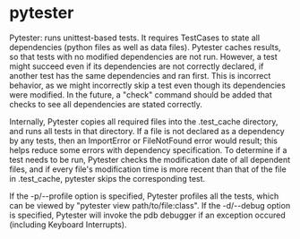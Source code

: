 pytester
========

Pytester: runs unittest-based tests.  It requires TestCases to state all
dependencies (python files as well as data files).  Pytester caches results, so
that tests with no modified dependencies are not run.  However, a test might
succeed even if its dependencies are not correctly declared, if another test
has the same dependencies and ran first.  This is incorrect behavior, as we
might incorrectly skip a test even though its dependencies were modified. In
the future, a "check" command should be added that checks to see all
dependencies are stated correctly.

Internally, Pytester copies all required files into the .test_cache directory,
and runs all tests in that directory. If a file is not declared as a dependency
by any tests, then an ImportError or FileNotFound error would result; this helps
reduce some errors with dependency specification. To determine if a test needs
to be run, Pytester checks the modification date of all dependent files, and if
every file's modification time is more recent than that of the file in
.test_cache, pytester skips the corresponding test.

If the -p/--profile option is specified, Pytester profiles all the tests, which
can be viewed by "pytester view path/to/file:class".  If the -d/--debug option
is specified, Pytester will invoke the pdb debugger if an exception occured
(including Keyboard Interrupts).
